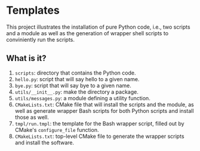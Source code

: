 # Templates

This project illustrates the installation of pure Python code, i.e.,
two scripts and a module as well as the generation of wrapper shell
scripts to conviniently run the scripts.

## What is it?

1. `scripts`: directory that contains the Python code.
  1. `hello.py`: script that will say hello to a given name.
  1. `bye.py`: script that will say bye to a given name.
  1. `utils/__init__.py`: make the directory a package.
  1. `utils/messages.py`: a module defining a utility function.
  1. `CMakeLists.txt`: CMake file that will install the scripts
     and the module, as well as generate wrapper Bash scripts
     for both Python scripts and install those as well.
1. `tmpl/run.tmpl`: the template for the Bash wrapper script, filled
   out by CMake's `configure_file` function.
1. `CMakeLists.txt`: top-level CMake file to generate the wrapper
   scripts and install the software.
